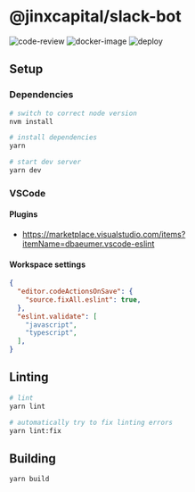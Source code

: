 # @jinxcapital/slack-bot

![code-review](https://github.com/jinxcapital/slack-bot/workflows/code-review/badge.svg)
![docker-image](https://github.com/jinxcapital/slack-bot/workflows/docker-image/badge.svg)
![deploy](https://github.com/jinxcapital/slack-bot/workflows/deploy/badge.svg)

## Setup

### Dependencies

```bash
# switch to correct node version
nvm install

# install dependencies
yarn

# start dev server
yarn dev
```


### VSCode

#### Plugins

- https://marketplace.visualstudio.com/items?itemName=dbaeumer.vscode-eslint

#### Workspace settings

```json
{
  "editor.codeActionsOnSave": {
    "source.fixAll.eslint": true,
  },
  "eslint.validate": [
    "javascript",
    "typescript",
  ],
}
```

## Linting

```bash
# lint
yarn lint

# automatically try to fix linting errors
yarn lint:fix
```

## Building

```bash
yarn build
```
